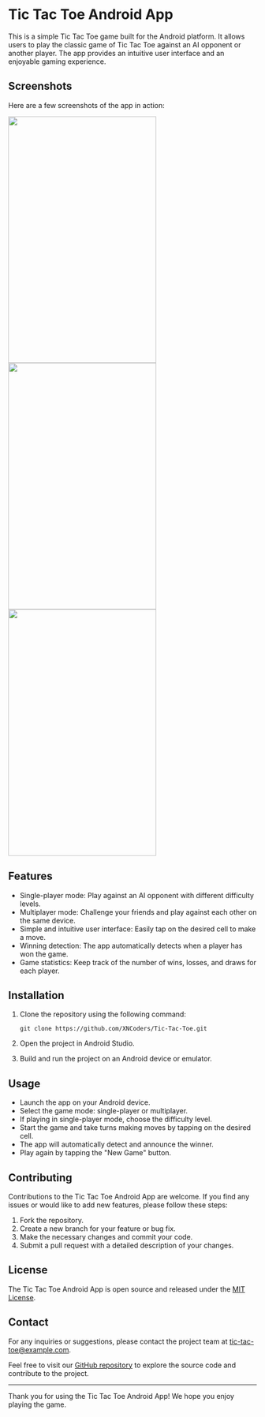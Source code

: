 <h1>Tic Tac Toe Android App</h1>

This is a simple Tic Tac Toe game built for the Android platform. It allows users to play the classic game of Tic Tac Toe against an AI opponent or another player. The app provides an intuitive user interface and an enjoyable gaming experience.

## Screenshots

Here are a few screenshots of the app in action:

<img src="![1](https://github.com/XNCoders/Tic-Tac-Toe/assets/131364461/f669b058-af98-4723-832d-aba11869fa3f)" height="500px" width="300px">
<img src="![2](https://github.com/XNCoders/Tic-Tac-Toe/assets/131364461/cc902fca-8748-4497-9ce6-1570e6778943)" height="500px" width="300px">
<img src="![3](https://github.com/XNCoders/Tic-Tac-Toe/assets/131364461/b3d2d0d1-f84a-4217-9b33-284fb8fae9bf)" height="500px" width="300px">

## Features

- Single-player mode: Play against an AI opponent with different difficulty levels.
- Multiplayer mode: Challenge your friends and play against each other on the same device.
- Simple and intuitive user interface: Easily tap on the desired cell to make a move.
- Winning detection: The app automatically detects when a player has won the game.
- Game statistics: Keep track of the number of wins, losses, and draws for each player.

## Installation

1. Clone the repository using the following command:
   ```
   git clone https://github.com/XNCoders/Tic-Tac-Toe.git
   ```

2. Open the project in Android Studio.

3. Build and run the project on an Android device or emulator.

## Usage

- Launch the app on your Android device.
- Select the game mode: single-player or multiplayer.
- If playing in single-player mode, choose the difficulty level.
- Start the game and take turns making moves by tapping on the desired cell.
- The app will automatically detect and announce the winner.
- Play again by tapping the "New Game" button.

## Contributing

Contributions to the Tic Tac Toe Android App are welcome. If you find any issues or would like to add new features, please follow these steps:

1. Fork the repository.
2. Create a new branch for your feature or bug fix.
3. Make the necessary changes and commit your code.
4. Submit a pull request with a detailed description of your changes.

## License

The Tic Tac Toe Android App is open source and released under the [MIT License](LICENSE).

## Contact

For any inquiries or suggestions, please contact the project team at tic-tac-toe@example.com.

Feel free to visit our [GitHub repository](https://github.com/XNCoders/Tic-Tac-Toe.git) to explore the source code and contribute to the project.

---

Thank you for using the Tic Tac Toe Android App! We hope you enjoy playing the game.
